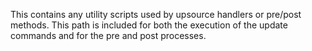 This contains any utility scripts used by upsource handlers or
pre/post methods. This path is included for both the execution of the
update commands and for the pre and post processes.

